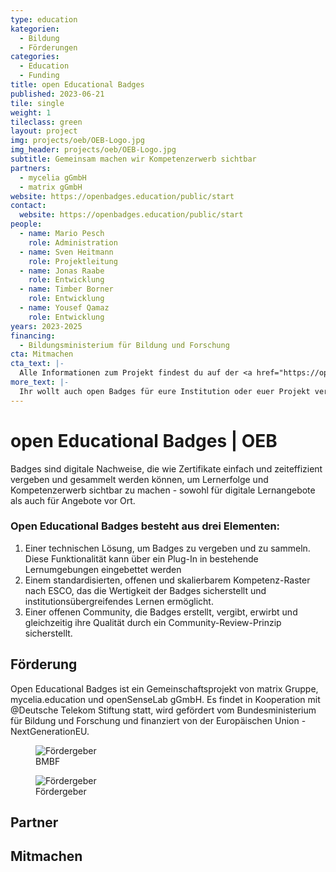```yaml
---
type: education
kategorien:
  - Bildung
  - Förderungen
categories:
  - Education
  - Funding
title: open Educational Badges
published: 2023-06-21
tile: single
weight: 1
tileclass: green
layout: project
img: projects/oeb/OEB-Logo.jpg
img_header: projects/oeb/OEB-Logo.jpg
subtitle: Gemeinsam machen wir Kompetenzerwerb sichtbar
partners:
  - mycelia gGmbH
  - matrix gGmbH
website: https://openbadges.education/public/start
contact:
  website: https://openbadges.education/public/start
people:
  - name: Mario Pesch
    role: Administration
  - name: Sven Heitmann
    role: Projektleitung
  - name: Jonas Raabe
    role: Entwicklung
  - name: Timber Borner
    role: Entwicklung
  - name: Yousef Qamaz
    role: Entwicklung
years: 2023-2025
financing:
  - Bildungsministerium für Bildung und Forschung
cta: Mitmachen
cta_text: |-
  Alle Informationen zum Projekt findest du auf der <a href="https://openbadges.education/public/about">Projektseite</a>.
more_text: |-
  Ihr wollt auch open Badges für eure Institution oder euer Projekt vergeben? Dann meldet euch bei uns oder registriert euch direkt auf der <a href="https://openbadges.education/public/start">Plattform</a>.
---
```


# open Educational Badges | OEB

Badges sind digitale Nachweise, die wie Zertifikate einfach und zeiteffizient vergeben und gesammelt werden können, um Lernerfolge und Kompetenzerwerb sichtbar zu machen - sowohl für digitale Lernangebote als auch für Angebote vor Ort.

### Open Educational Badges besteht aus drei Elementen:

1. Einer technischen Lösung, um Badges zu vergeben und zu sammeln. Diese Funktionalität kann über ein Plug-In in bestehende Lernumgebungen eingebettet werden
2. Einem standardisierten, offenen und skalierbarem Kompetenz-Raster nach ESCO, das die Wertigkeit der Badges sicherstellt und institutionsübergreifendes Lernen ermöglicht.
3. Einer offenen Community, die Badges erstellt, vergibt, erwirbt und gleichzeitig ihre Qualität durch ein Community-Review-Prinzip sicherstellt.

## Förderung

Open Educational Badges ist ein Gemeinschaftsprojekt von matrix Gruppe, mycelia.education und openSenseLab gGmbH. Es findet in Kooperation mit @Deutsche Telekom Stiftung statt, wird gefördert vom Bundesministerium für Bildung und Forschung und finanziert von der Europäischen Union - NextGenerationEU.

<div class="one-img">
    <figure class="license">
        <img alt="Fördergeber" src="/files/projects/oeb/bmbf_logo_new.jpg">
        <figcaption>BMBF</figcaption>
    </figure>
     <figure class="license">
        <img alt="Fördergeber" src="/files/projects/oeb/eu_logo_new.png">
        <figcaption>Fördergeber</figcaption>
    </figure>
</div>

## Partner

## Mitmachen
